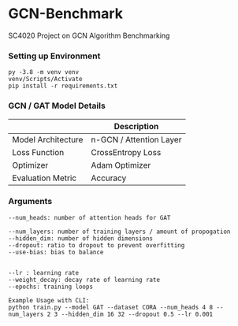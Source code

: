 # GCN-Benchmark
SC4020 Project on GCN Algorithm Benchmarking 

### Setting up Environment 
```
py -3.8 -m venv venv
venv/Scripts/Activate 
pip install -r requirements.txt 
```

### GCN / GAT Model Details

|                    | Description        |
| -------------------|------------------|
| Model Architecture | n-GCN / Attention Layer| 
| Loss Function      | CrossEntropy Loss  |  
| Optimizer          | Adam Optimizer     | 
| Evaluation Metric | Accuracy |


### Arguments 
```
--num_heads: number of attention heads for GAT

--num_layers: number of training layers / amount of propogation 
--hidden_dim: number of hidden dimensions 
--dropout: ratio to dropout to prevent overfitting 
--use-bias: bias to balance 


--lr : learning rate 
--weight_decay: decay rate of learning rate 
--epochs: training loops 

Example Usage with CLI: 
python train.py --model GAT --dataset CORA --num_heads 4 8 --num_layers 2 3 --hidden_dim 16 32 --dropout 0.5 --lr 0.001
```